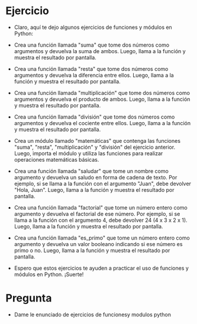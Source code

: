 # Ejercicio
- Claro, aquí te dejo algunos ejercicios de funciones y módulos en Python:

- Crea una función llamada "suma" que tome dos números como argumentos y devuelva la suma de ambos. Luego, llama a la función y muestra el resultado por pantalla.

- Crea una función llamada "resta" que tome dos números como argumentos y devuelva la diferencia entre ellos. Luego, llama a la función y muestra el resultado por pantalla.

- Crea una función llamada "multiplicación" que tome dos números como argumentos y devuelva el producto de ambos. Luego, llama a la función y muestra el resultado por pantalla.

- Crea una función llamada "división" que tome dos números como argumentos y devuelva el cociente entre ellos. Luego, llama a la función y muestra el resultado por pantalla.

- Crea un módulo llamado "matemáticas" que contenga las funciones "suma", "resta", "multiplicación" y "división" del ejercicio anterior. Luego, importa el módulo y utiliza las funciones para realizar operaciones matemáticas básicas.

- Crea una función llamada "saludar" que tome un nombre como argumento y devuelva un saludo en forma de cadena de texto. Por ejemplo, si se llama a la función con el argumento "Juan", debe devolver "Hola, Juan". Luego, llama a la función y muestra el resultado por pantalla.

- Crea una función llamada "factorial" que tome un número entero como argumento y devuelva el factorial de ese número. Por ejemplo, si se llama a la función con el argumento 4, debe devolver 24 (4 x 3 x 2 x 1). Luego, llama a la función y muestra el resultado por pantalla.

- Crea una función llamada "es_primo" que tome un número entero como argumento y devuelva un valor booleano indicando si ese número es primo o no. Luego, llama a la función y muestra el resultado por pantalla.

- Espero que estos ejercicios te ayuden a practicar el uso de funciones y módulos en Python. ¡Suerte!






# Pregunta

- Dame le enunciado de ejercicios de funcionesy modulos python


